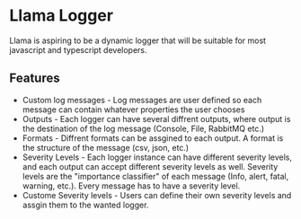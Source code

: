 # Llama Logger
Llama is aspiring to be a dynamic logger that will be suitable for most javascript and typescript developers.


## Features
* Custom log messages - Log messages are user defined so each message can contain whatever properties the user chooses
* Outputs - Each logger can have several diffrent outputs, where output is the destination of the log message (Console, File, RabbitMQ etc.)
* Formats - Diffrent formats can be assgined to each output. A format is the structure of the message (csv, json, etc.)
* Severity Levels - Each logger instance can have different severity levels, and each output can accept different severity levels as well. Severity levels are the "importance classifier" of each message (Info, alert, fatal, warning, etc.). Every message has to have a severity level.
* Custome Severity levels - Users can define their own severity levels and assgin them to the wanted logger.
